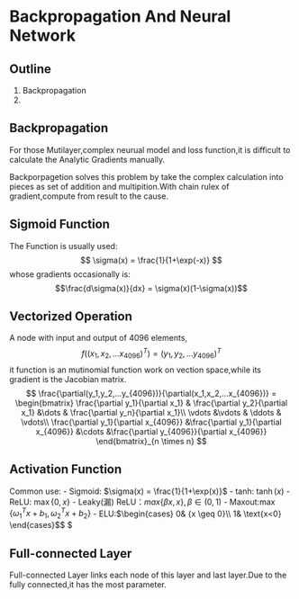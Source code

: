 # Backpropagation And Neural Network

## Outline

1. Backpropagation
2. 


## Backpropagation

  For those Mutilayer,complex neurual model and loss function,it is difficult to
  calculate the Analytic Gradients manually.

  Backporpagetion solves this problem by take the complex calculation into pieces as 
  set of addition and multipition.With chain rulex of gradient,compute from result to the cause.

## Sigmoid Function
The Function is usually used:
$$ \sigma(x) = \frac{1}{1+\exp(-x)} $$
whose gradients occasionally is:
$$\frac{d\sigma(x)}{dx} = \sigma(x)(1-\sigma(x))$$ 

## Vectorized Operation
  A node with input and output of 4096 elements,
  $$f((x_1,x_2,...x_{4096})^T) = (y_1,y_2,...y_{4096})^T$$ 
  it function is an mutinomial function work on vection space,while its gradient is the Jacobian matrix.
    $$ \frac{\partial(y_1,y_2,...y_{4096})}{\partial(x_1,x_2,...x_{4096})} = 
    \begin{bmatrix}
    \frac{\partial y_1}{\partial x_1} & \frac{\partial y_2}{\partial x_1} &\dots & \frac{\partial y_n}{\partial x_1}\\
    \vdots &\vdots & \ddots  & \vdots\\
    \frac{\partial y_1}{\partial x_{4096}} &\frac{\partial y_1}{\partial x_{4096}} &\cdots &\frac{\partial y_{4096}}{\partial x_{4096}}
    \end{bmatrix}_{n \times n}
$$

   

## Activation Function
  Common use:
    - Sigmoid: $\sigma(x) = \frac{1}{1+\exp(x)}$
    - tanh: $\tanh(x)$
    - ReLU: $\max\{0,x\}$
    - Leaky(漏) ReLU：$max\{\beta x,x\},\beta\in(0,1)$
    - Maxout:$\max\{\omega^T_1x+b_1,\omega^T_2x+b_2\}$
    - ELU:$\begin{cases}
            0& {x \geq 0}\\
            1& \text{x<0}
            \end{cases}$$
            $

## Full-connected Layer
  Full-connected Layer links each node of this layer and last layer.Due to the fully connected,it has the most parameter.
